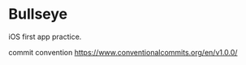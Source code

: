 # Bullseye
iOS first app practice.

commit convention
https://www.conventionalcommits.org/en/v1.0.0/
